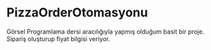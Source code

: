 # PizzaOrderOtomasyonu
 Görsel Programlama dersi aracılığıyla yapmış olduğum basit bir proje. Sipariş oluşturup fiyat  bilgisi veriyor. 
